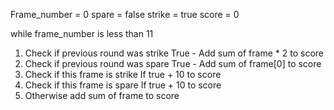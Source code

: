 Frame_number = 0
spare = false
strike = true
score = 0

while frame_number is less than 11

1. Check if previous round was strike
      True - Add sum of frame * 2 to score
2. Check if previous round was spare
      True - Add sum of frame[0] to score
3. Check if this frame is strike
      If true + 10 to score
4. Check if this frame is spare
      If true + 10 to score   
5. Otherwise add sum of frame to score 